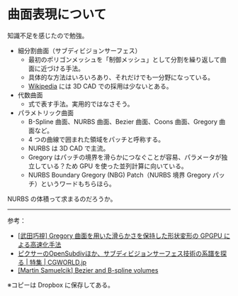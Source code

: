 # 曲面表現について
知識不足を感じたので勉強。
- 細分割曲面（サブディビジョンサーフェス）
    - 最初のポリゴンメッシュを「制御メッシュ」として分割を繰り返して曲面に近づける手法。
    - 具体的な方法はいろいろあり、それだけでも一分野になっている。
    - [Wikipedia](https://ja.wikipedia.org/wiki/%E3%82%B5%E3%83%96%E3%83%87%E3%82%A3%E3%83%93%E3%82%B8%E3%83%A7%E3%83%B3%E3%82%B5%E3%83%BC%E3%83%95%E3%82%A7%E3%82%B9) には 3D CAD での採用は少ないとある。
- 代数曲面
    - 式で表す手法。実用的ではなさそう。
- パラメトリック曲面
    - B-Spline 曲面、NURBS 曲面、Bezier 曲面、Coons 曲面、Gregory 曲面など。
    - 4 つの曲線で囲まれた領域をパッチと呼称する。
    - NURBS は 3D CAD で主流。
    - Gregory はパッチの境界を滑らかにつなぐことが容易、パラメータが独立している？ため GPU を使った並列計算に向いている。
    - NURBS Boundary Gregory (NBG) Patch（NURBS 境界 Gregory パッチ）というワードもちらほら。
    
NURBS の体積って求まるのだろうか。

---

参考：
- [[武田巧視] Gregory 曲面を用いた滑らかさを保持した形状変形の GPGPU による高速化手法
](https://gamescience.jp/2008/Paper/Takeda_2008.pdf)
- [ピクサーのOpenSubdivほか、サブディビジョンサーフェス技術の系譜を探る | 特集 | CGWORLD.jp](https://cgworld.jp/feature/201511-tremdsofsubdiv.html)
- [[Martin Samuelcik] Bezier and B-spline volumes](http://www.sccg.sk/~samuelcik/files/dissertation_project_2005.pdf)

※コピーは Dropbox に保存してある。